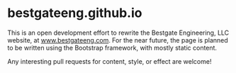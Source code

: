 # bestgateeng.github.io

This is an open development effort to rewrite the Bestgate Engineering, LLC website, at www.bestgateeng.com. For the near future,
the page is planned to be written using the Bootstrap framework, with mostly static content.

Any interesting pull requests for content, style, or effect are welcome!
